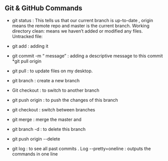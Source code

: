 ## Git & GitHub Commands


* git status : This tells us that our current branch is up-to-date , origin means the remote repo and master is the current branch.
Working directory clean: means we haven’t added or modified any files.
Untracked file:

* git add <name of file>: adding it 
* git commit -m “ message” : adding a descriptive message to this commit
*git pull origin <name of branch>

* git pull : to update files on my desktop.
* git branch <name of new branch>: create a new branch
* Git checkout <name of branch>: to switch to another branch

* git push origin  <name of the branch>: to push the changes of this branch 

* git checkout <name of branch>: switch between branches 
* git merge <name of branch> : merge the master and <name of branch>

* git branch -d <name of branch> : to delete this branch 
* git push origin --delete <name of the branch>
* git log : to see all past commits .
		Log --pretty=oneline : outputs the commands in one line
